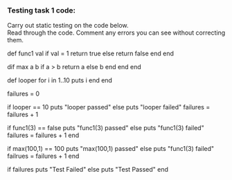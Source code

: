 ### Testing task 1 code:

  Carry out static testing on the code below.  
  Read through the code.  Comment any errors you can see without correcting them.

 
def func1 val 
  if val = 1
  return true
  else
  return false
  end
end

<!-- change dif to def -->


dif max a b
  if a > b
      return a 
  else
  b
  end 
end 
end 

<!-- takeaway one end -->
  
def looper 
  for i in 1..10
  puts i
  end
end

<!-- indentation and adding an if statement -->
 
failures = 0 
 
if looper == 10 
  puts "looper passed"
else
  puts "looper failed"
  failures = failures + 1
<!-- adding an end -->
 
  
if func1(3) == false
  puts "func1(3) passed"
else
  puts "func1(3) failed"
  failures = failures + 1
end 
<!-- nothing -->
 
  
if max(100,1) == 100 
  puts "max(100,1) passed"
else
  puts "func1(3) failed"
  failrues = failures + 1
end

<!-- nothing -->

  
if failures 
  puts "Test Failed"
else
  puts "Test Passed"
end
<!-- adding in > 0 so it will pass the test -->


